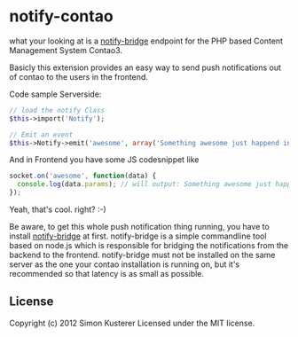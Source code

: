 # notify-contao

what your looking at is a [notify-bridge](https://github.com/xat/notify-bridge) endpoint
for the PHP based Content Management System Contao3.

Basicly this extension provides an easy way to send push notifications out
of contao to the users in the frontend.

Code sample Serverside:

```php
// load the notify Class
$this->import('Notify');

// Emit an event
$this->Notify->emit('awesome', array('Something awesome just happend in the backend!'));
```

And in Frontend you have some JS codesnippet like

```javascript
socket.on('awesome', function(data) {
  console.log(data.params); // will output: Something awesome just happend in the backend!
});
```

Yeah, that's cool. right? :-)

Be aware, to get this whole push notification thing running, you have to install
[notify-bridge](https://github.com/xat/notify-bridge) at first.
notify-bridge is a simple commandline tool based on node.js which is responsible
for bridging the notifications from the backend to the frontend.
notify-bridge must not be installed on the same server as the one your contao
installation is running on, but it's recommended so that latency is as
small as possible.

## License
Copyright (c) 2012 Simon Kusterer
Licensed under the MIT license.
